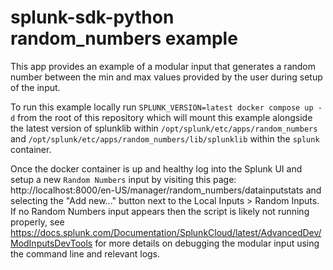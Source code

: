 splunk-sdk-python random_numbers example
========================================

This app provides an example of a modular input that generates a random number between the min and max values provided by the user during setup of the input.

To run this example locally run `SPLUNK_VERSION=latest docker compose up -d` from the root of this repository which will mount this example alongside the latest version of splunklib within `/opt/splunk/etc/apps/random_numbers` and `/opt/splunk/etc/apps/random_numbers/lib/splunklib` within the `splunk` container.

Once the docker container is up and healthy log into the Splunk UI and setup a new `Random Numbers` input by visiting this page: http://localhost:8000/en-US/manager/random_numbers/datainputstats and selecting the "Add new..." button next to the Local Inputs > Random Inputs. If no Random Numbers input appears then the script is likely not running properly, see https://docs.splunk.com/Documentation/SplunkCloud/latest/AdvancedDev/ModInputsDevTools for more details on debugging the modular input using the command line and relevant logs.